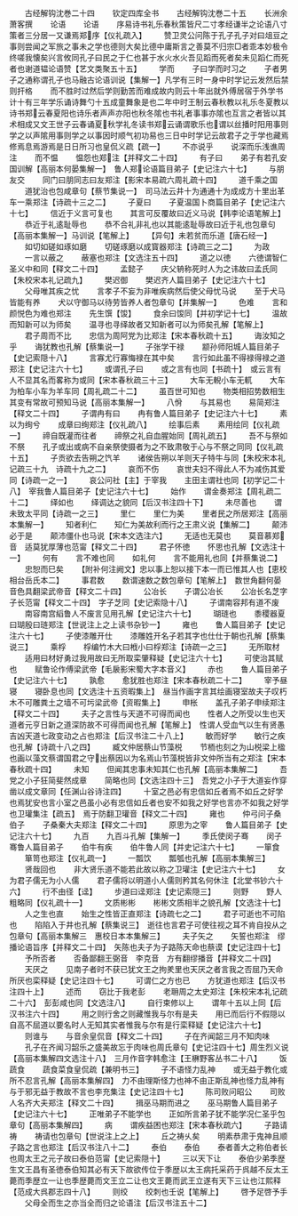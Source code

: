 <!-- { "loadSidebar": true } -->








　　古经解钩沈巻二十四
　　钦定四库全书
　　古经解钩沈巻二十五
　　长洲余萧客撰
　　论语
　　论语
　　序易诗书礼乐春秋策皆尺二寸孝经谦半之论语八寸策者三分居一又谦焉郑序【仪礼疏入】
　　赞卫灵公问陈于孔子孔子对曰俎豆之事则尝闻之军旅之事未之学也德则大矣比德中庸斯言之善莫不归宗□者乖本妙极令终嗟我懐矣兴言攸同孔子曰民之于仁也甚于水火水火吾见蹈而死者矣未见蹈仁而死者也谢道韫论语赞【艺文类聚五十五】
　　学而
　　子曰学而时习之
　　子者男子之通称谓孔子也马融古论语训说【集解一】凡学有三时一身中时学记云发然后禁则扞格
　　而不胜时过然后学则勤苦而难成故内则云十年出就外傅居宿于外学书计十有三年学乐诵诗舞勺十五成童舞象是也二年中时王制云春秋教以礼乐冬夏教以诗书郑云春夏阳也诗乐者声声亦阳也秋冬隂也书礼者事事亦隂也互言之者皆以其术相成又文王世子云春诵夏秋学礼冬读书郑云诵谓歌乐也谓以丝播时阳用事则学之以声隂用事则学之以事因时顺气初功易也三日中时学记云故君子之于学也藏焉修焉息焉游焉是日日所习也皇侃义疏【疏一】
　　不亦说乎
　　说深而乐浅谯周注
　　而不愠
　　愠怨也郑注【并释文二十四】
　　有子曰
　　弟子有若孔安国训解【高丽本何晏集解一】　鲁人郑论语篇目弟子【史记注六十七】
　　与朋友交
　　同门曰朋同志曰友郑注【影宋本易疏六周礼疏十四】
　　道千乘之国
　　道犹治也包咸章句【蔡节集说一】　司马法云井十为通通十为成成方十里出革车一乘郑注【诗疏十三之二】
　　子夏曰
　　子夏温国卜商篇目弟子【史记注六十七】
　　信近于义言可复也
　　其言可反覆故曰近义马说【韩李论语笔解上】
　　恭近于礼逺耻辱也
　　恭不合礼非礼也以其能逺耻辱故曰近于礼也包章句【高丽本集解一】马训说【笔解上】
　　【异句】未若贫而乐道【唐石经一】
　　如切如磋如琢如磨
　　切磋琢磨以成寳器郑注【诗疏三之二】
　　为政
　　一言以蔽之
　　蔽塞也郑注【文选注五十四】
　　道之以徳
　　六徳谓智仁圣义中和同【释文二十四】
　　孟懿子
　　庆父辀称死时人为之讳故曰孟氏同【朱校宋本礼记疏九】
　　樊迟御
　　樊迟齐人篇目弟子【史记注六十七】
　　父母唯其疾之忧
　　言孝子不妄为非唯疾病然后使父母忧马说
　　至于犬马皆能有养
　　犬以守御马以待劳皆养人者包章句【并集解一】
　　色难
　　言和颜悦色为难也郑注
　　先生馔【馂】
　　食余曰馂同【并初学记十七】
　　温故而知新可以为师矣
　　温寻也寻绎故者又知新者可以为师矣孔解【笔解上】
　　君子周而不比
　　忠信为周阿党为比郑注【宋本春秋疏十五】
　　诲汝知之乎
　　诲犹教也孔解【蔡集说一】
　　子张学干禄
　　颛孙师阳城人篇目弟子【史记索隠十八】
　　言寡尤行寡悔禄在其中矣
　　言行如此虽不得禄得禄之道郑注【史记注六十七】
　　或谓孔子曰
　　或之言有也同【书疏十】　或云言有人不显其名而畧称为或同【宋本春秋疏三十三】
　　大车无輗小车无軏
　　大车为柏车小车为羊车同【周礼疏二十二】
　　虽百世可知也
　　物类相招势数相生其变有常故可预知马说【高丽本集解一】
　　八佾
　　与其易也
　　易简郑注【释文二十四】
　　子谓冉有曰
　　冉有鲁人篇目弟子【史记注六十七】
　　素以为绚兮
　　成章曰绚郑注【仪礼疏八】
　　绘事后素
　　素用绘同【仪礼疏一】
　　禘自既灌而往者
　　禘祭之礼自血腥始同【周礼疏五】
　　吾不与祭如不祭
　　孔子或出或病不自亲祭使摄者为之不致肃敬于心与不祭之同同【仪礼疏十五】
　　子贡欲去告朔之饩羊
　　诸侯告朔以羊则天子特牛与同【朱校宋本礼记疏三十九　诗疏十九之二】
　　哀而不伤
　　哀世夫妇不得此人不为减伤其爱同【诗疏一之一】
　　哀公问社【主】于宰我
　　主田主谓社也同【初学记二十八】　宰我鲁人篇目弟子【史记注六十七】
　　始作
　　谓金奏郑注【周礼疏二十二】
　　绎如也
　　绎调达之貌同【后汉书注四十下】
　　未尽善也
　　谓未致太平同【诗疏一之三】
　　里仁
　　里仁为美
　　里者民之所居郑注【高丽本集解一】
　　知者利仁
　　知仁为美故利而行之王肃义说【集解二】
　　颠沛必于是
　　颠沛僵仆也马说【宋本文选注六】
　　无适也无莫也
　　莫音慕郑音　适莫犹厚薄也范甯【释文二十四】
　　君子怀徳
　　怀思也孔解【文选注十一】
　　何有
　　言不难也同
　　如礼何
　　言不能用礼也同【并蔡集说二】
　　忠恕而巳矣
　　【附补何注阙文】忠以事上恕以接下本一而已惟其人也【恵校相台岳氏本二】
　　事君数
　　数谓速数之数包章句【笔解上】　数世角翻何晏音色具翻梁武帝音【释文二十四】
　　公冶长
　　子谓公冶长
　　公冶长名芝字子长范甯【释文二十四】　字子芝同【史记索隐十八】
　　子谓南容邦有道不废
　　南容南宫縚鲁人不废言见用孔解【史记注六十七】
　　瑚琏也
　　黍稷器夏曰瑚殷曰琏郑注【世说注上之上读书杂钞一】
　　雍也
　　鲁人篇目弟子【史记注六十七】
　　子使漆雕开仕
　　漆雕姓开名子若其字也仕仕于朝也孔解【蔡集说三】
　　乘桴
　　桴编竹木大曰栰小曰桴郑注【诗疏一之三】
　　无所取材
　　适用曰材好勇过我用故曰无所取栾肇释疑【史记注六十七】
　　可使治其赋也
　　赋鲁论作傅梁武帝【毛扆影宋蜀大字本音义】
　　赤也
　　鲁人篇目弟子【史记注六十七】
　　孰愈
　　愈犹胜也郑注【宋本春秋疏二十二】
　　宰予昼寝
　　寝卧息也同【文选注十五资暇集上】　昼当作画字言其绘画寝室故夫子叹朽木不可雕粪土之墙不可圬梁武帝【资暇集上】
　　申枨
　　盖孔子弟子申续郑注【释文二十四】
　　夫子之言性与天道不可得而闻也
　　性者人之所受以生也天道者元亨日新之道深防故不可得而闻也孔解【笔解上】　性谓人受血气以生有贤愚吉凶天道七政变动之占也郑注【后汉书注二十八上】
　　敏而好学
　　敏行之疾也孔解【诗疏十八之四】
　　臧文仲居蔡山节藻棁
　　节栭也刻之为山棁梁上楹也画以藻文蔡谓国君之守出蔡因以为名焉山节藻棁皆非文仲所当有之郑注【宋本春秋疏十四】
　　未知
　　但闻其忠事未知其仁也孔解【高丽本集解二】
　　吾党之小子狂简斐然成章
　　简略也同【文选注四十三】　吾党之小子于大道妄作穿凿以成文章同【任渊山谷诗注四】
　　十室之邑必有忠信如丘者焉不如丘之好学也焉犹安也言小室之邑虽小必有忠信如丘者也安不如我之好学也言亦不如我之好学也卫瓘集注【疏五】　焉于防翻卫瓘音【释文二十四】
　　雍也
　　仲弓问子桑伯子
　　子桑秦大夫郑注【释文二十四】
　　原思为之宰
　　鲁人篇目弟子【史记注六十七】
　　九百
　　九百斗孔解【集解一】
　　季氏使闵子骞
　　闵子骞鲁人篇目弟子
　　伯牛有疾
　　伯牛鲁人同【并史记注六十七】
　　一箪食
　　箪笥也郑注【仪礼疏一】
　　一瓢饮
　　瓢瓠也孔解【高丽本集解三】
　　贤哉回也
　　非大贤乐道不能若此故以称之卫瓘注【史记注六十七】
　　女为君子儒无为小人儒
　　君子儒将以明道小人儒则矜其名何休注【北堂书钞六十六】
　　行不由径【迳】
　　步道曰迳郑注【史记索隠三】
　　则野
　　野人粗略同【仪礼疏十一】
　　文质彬彬
　　彬彬文质相半之貌孔解【文选注十七】
　　人之生也直
　　始生之性皆正直郑注【诗疏七之二】
　　君子可逝也不可陷也
　　陷陷入于井也孔解【蔡集说三】　逝往也言君子可使往视之耳不肯自投从之包章句【高丽本集解三　惠校日本本集解三】
　　夫子矢之
　　矢誓也郑注　缪播论语旨序【并释文二十四】　矢陈也夫子为子路陈天命也蔡谟【史记注四十七】
　　予所否者
　　否备鄙翻王弼音　李克音　方有翻缪播音【并释文二十四】
　　天厌之
　　见南子者时不获已犹文王之拘羑里也天厌之者言我之否屈乃天命所厌也栾释疑【史记注四十七】
　　可谓仁之方也已
　　方犹道也郑注【后汉书注四十上】
　　述而
　　窃比于我老彭
　　老耼周之太史郑注【朱校宋本礼记疏二十六】　彭彭咸也同【文选注八】
　　自行束修以上
　　谓年十五以上同【后汉书注六十四】
　　用之则行舍之则藏惟我与尔有是夫
　　用已而后行不假隠以自高不屈道以要名时人无知其实者惟我与尔有是行栾释疑【史记注六十七】
　　则谁与
　　与音余皇侃音【释文二十四】
　　子在齐闻韶三月不知肉味
　　孔子在齐闻习韶乐之盛美故忘于肉味也周氏章句【史记注四十七】周生烈义说【高丽本集解四文选注十八】　三月作音字韩愈注【王楙野客丛书二十八】
　　饭蔬食
　　蔬食菜食皇侃疏【兼明书三】
　　子不语怪力乱神
　　或无益于教化或所不忍言孔解【高丽本集解四】　力不由理斯怪力也神不由正斯乱神也怪力乱神有与于邪无益于教故不言也李充集注【史记注四十七】
　　陈司败问昭公
　　司败人名齐大夫郑注【释文二十四】
　　揖巫马期而进之
　　巫马期鲁人篇目弟子【史记注六十七】
　　正唯弟子不能学也
　　正如所言弟子犹不能学况仁圣乎包章句【高丽本集解四】
　　病
　　谓疾益困也郑注【宋本春秋疏六】
　　子路请祷
　　祷请也包章句【世说注上之上】
　　丘之祷乆矣
　　明素恭肃于鬼神且顺子路之言也郑注【后汉书注八十二】
　　泰伯
　　泰伯
　　泰者善大之称伯者长也周太王之元子故曰泰伯范甯【史记索隠十】
　　三以天下让
　　泰伯少弟季歴生文王昌有圣徳泰伯知其必有天下故欲传位于季歴以太王病托采药于呉越不反太王薨而季歴立一让也季歴薨而文王立二让也文王薨而武王立遂有天下三让也江熙释【范成大呉郡志四十八】
　　则绞
　　绞刺也壬说【笔解上】
　　啓予足啓予手
　　父母全而生之亦当全而归之论语注【后汉书注五十二】
